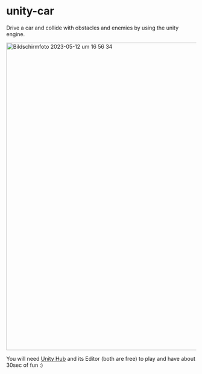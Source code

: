 # unity-car
Drive a car and collide with obstacles and enemies by using the unity engine.

<img width="817" alt="Bildschirmfoto 2023-05-12 um 16 56 34" src="https://github.com/StaxVentura/unity-car/assets/79100584/2482687d-b446-4e9c-8137-c58b6c98e524">

You will need [Unity Hub](https://unity.com/download) and its Editor (both are free) to play and have about 30sec of fun :)
